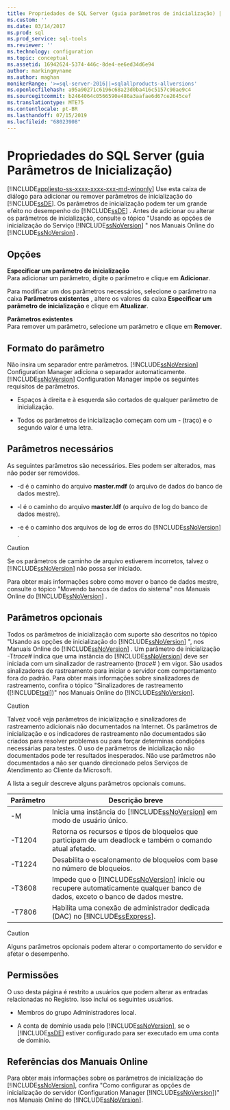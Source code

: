 ```yaml
---
title: Propriedades de SQL Server (guia parâmetros de inicialização) | Microsoft Docs
ms.custom: ''
ms.date: 03/14/2017
ms.prod: sql
ms.prod_service: sql-tools
ms.reviewer: ''
ms.technology: configuration
ms.topic: conceptual
ms.assetid: 16942624-5374-446c-8de4-ee6ed34d6e94
author: markingmyname
ms.author: maghan
monikerRange: '>=sql-server-2016||=sqlallproducts-allversions'
ms.openlocfilehash: a95a90271c6196c68a23d0ba416c5157c90ae9c4
ms.sourcegitcommit: b2464064c0566590e486a3aafae6d67ce2645cef
ms.translationtype: MTE75
ms.contentlocale: pt-BR
ms.lasthandoff: 07/15/2019
ms.locfileid: "68023908"
---
```

# <a name="sql-server-properties-startup-parameters-tab"></a>Propriedades do SQL Server (guia Parâmetros de Inicialização)
[!INCLUDE[appliesto-ss-xxxx-xxxx-xxx-md-winonly](../../includes/appliesto-ss-xxxx-xxxx-xxx-md-winonly.md)]
  Use esta caixa de diálogo para adicionar ou remover parâmetros de inicialização do [!INCLUDE[ssDE](../../includes/ssde-md.md)]. Os parâmetros de inicialização podem ter um grande efeito no desempenho do [!INCLUDE[ssDE](../../includes/ssde-md.md)] . Antes de adicionar ou alterar os parâmetros de inicialização, consulte o tópico "Usando as opções de inicialização do Serviço [!INCLUDE[ssNoVersion](../../includes/ssnoversion-md.md)] " nos Manuais Online do [!INCLUDE[ssNoVersion](../../includes/ssnoversion-md.md)] .  
  
## <a name="options"></a>Opções  
 **Especificar um parâmetro de inicialização**  
 Para adicionar um parâmetro, digite o parâmetro e clique em **Adicionar**.  
  
 Para modificar um dos parâmetros necessários, selecione o parâmetro na caixa **Parâmetros existentes** , altere os valores da caixa **Especificar um parâmetro de inicialização** e clique em **Atualizar**.  
  
 **Parâmetros existentes**  
 Para remover um parâmetro, selecione um parâmetro e clique em **Remover**.  
  
## <a name="parameter-format"></a>Formato do parâmetro  
 Não insira um separador entre parâmetros. [!INCLUDE[ssNoVersion](../../includes/ssnoversion-md.md)] Configuration Manager adiciona o separador automaticamente. [!INCLUDE[ssNoVersion](../../includes/ssnoversion-md.md)] Configuration Manager impõe os seguintes requisitos de parâmetros.  
  
-   Espaços à direita e à esquerda são cortados de qualquer parâmetro de inicialização.  
  
-   Todos os parâmetros de inicialização começam com um - (traço) e o segundo valor é uma letra.  
  
## <a name="required-parameters"></a>Parâmetros necessários  
 As seguintes parâmetros são necessários. Eles podem ser alterados, mas não poder ser removidos.  
  
-   -d é o caminho do arquivo **master.mdf** (o arquivo de dados do banco de dados mestre).  
  
-   -l é o caminho do arquivo **master.ldf** (o arquivo de log do banco de dados mestre).  
  
-   -e é o caminho dos arquivos de log de erros do [!INCLUDE[ssNoVersion](../../includes/ssnoversion-md.md)] .  
  
> [!CAUTION]  
>  Se os parâmetros de caminho de arquivo estiverem incorretos, talvez o [!INCLUDE[ssNoVersion](../../includes/ssnoversion-md.md)] não possa ser iniciado.  
  
 Para obter mais informações sobre como mover o banco de dados mestre, consulte o tópico "Movendo bancos de dados do sistema" nos Manuais Online do [!INCLUDE[ssNoVersion](../../includes/ssnoversion-md.md)] .  
  
## <a name="optional-parameters"></a>Parâmetros opcionais  
 Todos os parâmetros de inicialização com suporte são descritos no tópico "Usando as opções de inicialização do [!INCLUDE[ssNoVersion](../../includes/ssnoversion-md.md)] ", nos Manuais Online do [!INCLUDE[ssNoVersion](../../includes/ssnoversion-md.md)] . Um parâmetro de inicialização -T*trace#* indica que uma instância do [!INCLUDE[ssNoVersion](../../includes/ssnoversion-md.md)] deve ser iniciada com um sinalizador de rastreamento (*trace#* ) em vigor. São usados sinalizadores de rastreamento para iniciar o servidor com comportamento fora do padrão. Para obter mais informações sobre sinalizadores de rastreamento, confira o tópico "Sinalizadores de rastreamento ([!INCLUDE[tsql](../../includes/tsql-md.md)])" nos Manuais Online do [!INCLUDE[ssNoVersion](../../includes/ssnoversion-md.md)].  
  
> [!CAUTION]  
>  Talvez você veja parâmetros de inicialização e sinalizadores de rastreamento adicionais não documentados na Internet. Os parâmetros de inicialização e os indicadores de rastreamento não documentados são criados para resolver problemas ou para forçar determinas condições necessárias para testes. O uso de parâmetros de inicialização não documentados pode ter resultados inesperados. Não use parâmetros não documentados a não ser quando direcionado pelos Serviços de Atendimento ao Cliente da Microsoft.  
  
 A lista a seguir descreve alguns parâmetros opcionais comuns.  
  
|Parâmetro|Descrição breve|  
|---------------|-----------------------|  
|-M|Inicia uma instância do [!INCLUDE[ssNoVersion](../../includes/ssnoversion-md.md)] em modo de usuário único.|  
|-T1204|Retorna os recursos e tipos de bloqueios que participam de um deadlock e também o comando atual afetado.|  
|-T1224|Desabilita o escalonamento de bloqueios com base no número de bloqueios.|  
|-T3608|Impede que o [!INCLUDE[ssNoVersion](../../includes/ssnoversion-md.md)] inicie ou recupere automaticamente qualquer banco de dados, exceto o banco de dados mestre.|  
|-T7806|Habilita uma conexão de administrador dedicada (DAC) no [!INCLUDE[ssExpress](../../includes/ssexpress-md.md)].|  
  
> [!CAUTION]  
>  Alguns parâmetros opcionais podem alterar o comportamento do servidor e afetar o desempenho.  
  
## <a name="permissions"></a>Permissões  
 O uso desta página é restrito a usuários que podem alterar as entradas relacionadas no Registro. Isso inclui os seguintes usuários.  
  
-   Membros do grupo Administradores local.  
  
-   A conta de domínio usada pelo [!INCLUDE[ssNoVersion](../../includes/ssnoversion-md.md)], se o [!INCLUDE[ssDE](../../includes/ssde-md.md)] estiver configurado para ser executado em uma conta de domínio.  
  
## <a name="books-online-references"></a>Referências dos Manuais Online  
 Para obter mais informações sobre os parâmetros de inicialização do [!INCLUDE[ssNoVersion](../../includes/ssnoversion-md.md)], confira "Como configurar as opções de inicialização do servidor (Configuration Manager [!INCLUDE[ssNoVersion](../../includes/ssnoversion-md.md)])" nos Manuais Online do [!INCLUDE[ssNoVersion](../../includes/ssnoversion-md.md)].  
  
  
